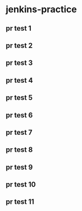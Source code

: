 # jenkins-practice

## pr test 1
## pr test 2
## pr test 3
## pr test 4
## pr test 5
## pr test 6
## pr test 7
## pr test 8
## pr test 9
## pr test 10
## pr test 11
